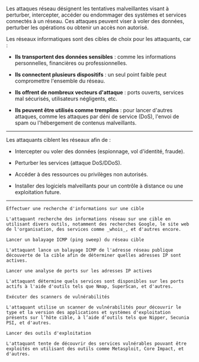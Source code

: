
Les attaques réseau désignent les tentatives malveillantes visant à perturber, intercepter, accéder ou endommager des systèmes et services connectés à un réseau. Ces attaques peuvent viser à voler des données, perturber les opérations ou obtenir un accès non autorisé.

Les réseaux informatiques sont des cibles de choix pour les attaquants, car :

- **Ils transportent des données sensibles** : comme les informations personnelles, financières ou professionnelles.
    
- **Ils connectent plusieurs dispositifs** : un seul point faible peut compromettre l'ensemble du réseau.
    
- **Ils offrent de nombreux vecteurs d'attaque** : ports ouverts, services mal sécurisés, utilisateurs négligents, etc.
    
- **Ils peuvent être utilisés comme tremplins** : pour lancer d'autres attaques, comme les attaques par déni de service (DoS), l'envoi de spam ou l'hébergement de contenus malveillants.

---

Les attaquants ciblent les réseaux afin de :

- Intercepter ou voler des données (espionnage, vol d'identité, fraude).
    
- Perturber les services (attaque DoS/DDoS).
    
- Accéder à des ressources ou privilèges non autorisés.
    
- Installer des logiciels malveillants pour un contrôle à distance ou une exploitation future.
    

---

```
Effectuer une recherche d'informations sur une cible

L'attaquant recherche des informations réseau sur une cible en utilisant divers outils, notamment des recherches Google, le site web de l'organisation, des services comme _whois_, et d'autres encore.
```

```
Lancer un balayage ICMP (ping sweep) du réseau cible

L'attaquant lance un balayage ICMP de l'adresse réseau publique découverte de la cible afin de déterminer quelles adresses IP sont actives.
```

```
Lancer une analyse de ports sur les adresses IP actives  

L'attaquant détermine quels services sont disponibles sur les ports actifs à l'aide d'outils tels que Nmap, SuperScan, et d'autres.
```

```
Exécuter des scanners de vulnérabilités 

L'attaquant utilise un scanner de vulnérabilités pour découvrir le type et la version des applications et systèmes d'exploitation présents sur l’hôte cible, à l’aide d’outils tels que Nipper, Secunia PSI, et d'autres.
```

```
Lancer des outils d'exploitation

L'attaquant tente de découvrir des services vulnérables pouvant être exploités en utilisant des outils comme Metasploit, Core Impact, et d'autres.
```
